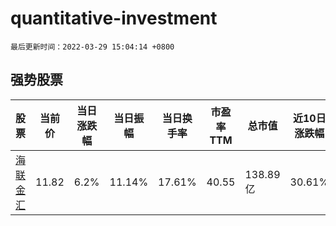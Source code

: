 # quantitative-investment

`最后更新时间：2022-03-29 15:04:14 +0800`

## 强势股票

|股票|当前价|当日涨跌幅|当日振幅|当日换手率|市盈率TTM|总市值|近10日涨跌幅|
|----|----|----|----|----|----|----|----|
|[海联金汇](https://xueqiu.com/S/SZ002537)|11.82|6.2%|11.14%|17.61%|40.55|138.89亿|30.61%|
